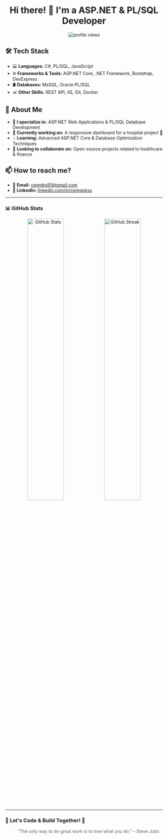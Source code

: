 <h1 align="center">Hi there! 👋 I'm a ASP.NET & PL/SQL Developer</h1>
<p align="center">
  <img src="https://komarev.com/ghpvc/?username=cemgoksu35&label=Profile%20Views&color=blueviolet&style=flat" alt="profile views" />
</p>

## 🛠 Tech Stack  
- 💻 **Languages:** C#, PL/SQL, JavaScript  
- 🌐 **Frameworks & Tools:** ASP.NET Core, .NET Framework, Bootstrap, DevExpress  
- 🛢 **Databases:** MsSQL, Oracle PL/SQL  
- 📊 **Other Skills:** REST API, IIS, Git, Docker  

## 🚀 About Me  
- 🎯 **I specialize in:** ASP.NET Web Applications & PL/SQL Database Development  
- 🔭 **Currently working on:** A responsive dashboard for a hospital project 🏥  
- 💡 **Learning:** Advanced ASP.NET Core & Database Optimization Techniques  
- 🤝 **Looking to collaborate on:** Open-source projects related to healthcare & finance  

## 📫 How to reach me?  
- 📩 **Email:** [cemgks91@gmail.com](mailto:cemgks91@gmail.com)  
- 🔗 **LinkedIn:** [linkedin.com/in/cemgoksu](https://linkedin.com/in/cemgoksu)  

---

### 📊 **GitHub Stats**
<p align="center">
  <img src="https://github-readme-stats.vercel.app/api?username=cemgoksu35&show_icons=true&theme=radical" width="48%" alt="GitHub Stats">
  <img src="https://github-readme-streak-stats.herokuapp.com/?user=cemgoksu35&theme=radical" width="48%" alt="GitHub Streak">
</p>

---

### 🚀 **Let's Code & Build Together!** 🚀
> "The only way to do great work is to love what you do." – Steve Jobs
